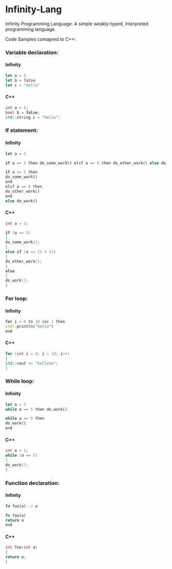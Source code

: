 # Infinity-Lang
Infinity Programming Language. A simple weakly-typed, interpreted programming language.

Code Samples comapred to C++:

### Variable declaration:

#### Infinity
```rust
let a = 5
let b = false
let c = "hello"
```

#### C++
```cpp
int a = 5;
bool b = false;
std::string c = "hello";
```

### If statement:

#### Infinity
```rust
let a = 5

if a == 5 then do_some_work() elif a == 6 then do_other_work() else do_work()

if a == 5 then
do_some_work()
end
elif a == 6 then
do_other_work()
end
else do_work()
```

#### C++
```cpp
int a = 5;

if (a == 5)
{
do_some_work();
}
else if (a == (5 + 1))
{
do_other_work();
}
else
{
do_work();
}
```

### For loop:

#### Infinity
```rust
for i = 0 to 10 inc 1 then
std::println("hello")
end
```

#### C++
```cpp
for (int i = 0; i < 10; i++)
{
std::cout << "hello\n";
}
```

### While loop:

#### Infinity
```rust
let a = 5
while a == 5 then do_work()

while a == 5 then
do_work()
end
```

#### C++
```cpp
int a = 5;
while (a == 5)
{
do_work();
}
```

### Function declaration:

#### Infinity
```rust
fn foo(a) -> a

fn foo(a)
return a
end
```

#### C++
```cpp
int foo(int a)
{
return a;
}
```